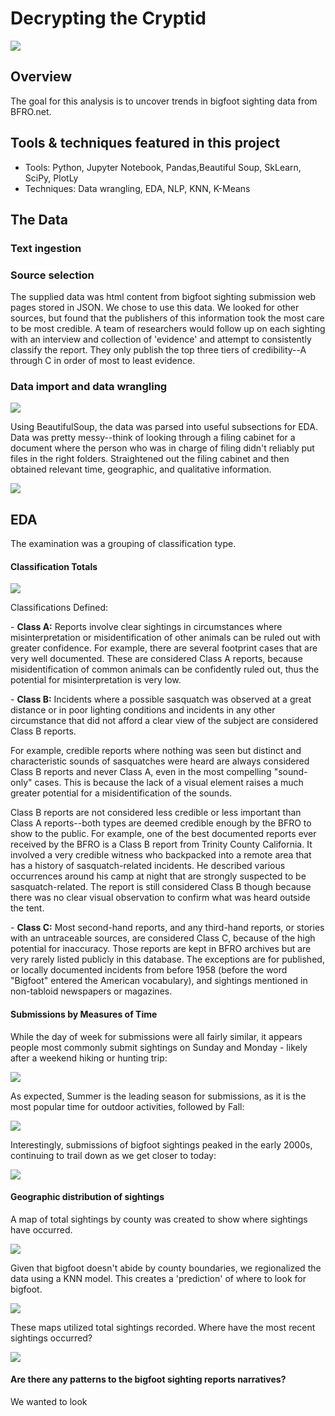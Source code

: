 # Decrypting the Cryptid

<img src='https://github.com/ryankirkland/bigfoot_sightings/blob/master/img/egzHWiazUP6AYkyF4ECjJP.jpg'>

## Overview

The goal for this analysis is to uncover trends in bigfoot sighting data from BFRO.net.

## Tools & techniques featured in this project
- Tools: Python, Jupyter Notebook, Pandas,Beautiful Soup, SkLearn, SciPy, PlotLy
- Techniques: Data wrangling, EDA, NLP, KNN, K-Means

## The Data

### Text ingestion
### Source selection
The supplied data was html content from bigfoot sighting submission web pages stored in JSON.
We chose to use this data. We looked for other sources, but found that the publishers of this information took the most care to be most credible. A team of researchers would follow up on each sighting with an interview and collection of 'evidence' and attempt to consistently classify the report. They only publish the top three tiers of credibility--A through C in order of most to least evidence.

### Data import and data wrangling
<img src='https://github.com/ryankirkland/bigfoot_sightings/blob/master/img/og.png'>

Using BeautifulSoup, the data was parsed into useful subsections for EDA.
Data was pretty messy--think of looking through a filing cabinet for a document where the person who was in charge of filing didn't reliably put files in the right folders.
Straightened out the filing cabinet and then obtained relevant time, geographic, and qualitative information.

<img src='https://github.com/ryankirkland/bigfoot_sightings/blob/master/img/df.png'>

## EDA

The examination was a grouping of classification type.

#### Classification Totals
<img src='https://github.com/ryankirkland/bigfoot_sightings/blob/master/img/class.png'>

Classifications Defined:

<div>
  <p>
    - <b>Class A:</b> Reports involve clear sightings in circumstances where misinterpretation or misidentification of other animals can be ruled out with greater confidence. For example, there are several footprint cases that are very well documented. These are considered Class A reports, because misidentification of common animals can be confidently ruled out, thus the potential for misinterpretation is very low.
  </p>
  <p>
    - <b>Class B:</b> Incidents where a possible sasquatch was observed at a great distance or in poor lighting conditions and incidents in any other circumstance that did not afford a clear view of the subject are considered Class B reports.

For example, credible reports where nothing was seen but distinct and characteristic sounds of sasquatches were heard are always considered Class B reports and never Class A, even in the most compelling "sound-only" cases. This is because the lack of a visual element raises a much greater potential for a misidentification of the sounds.

Class B reports are not considered less credible or less important than Class A reports--both types are deemed credible enough by the BFRO to show to the public. For example, one of the best documented reports ever received by the BFRO is a Class B report from Trinity County California. It involved a very credible witness who backpacked into a remote area that has a history of sasquatch-related incidents. He described various occurrences around his camp at night that are strongly suspected to be sasquatch-related. The report is still considered Class B though because there was no clear visual observation to confirm what was heard outside the tent.
  </p>
  <p>
  - <b>Class C:</b> Most second-hand reports, and any third-hand reports, or stories with an untraceable sources, are considered Class C, because of the high potential for inaccuracy. Those reports are kept in BFRO archives but are very rarely listed publicly in this database. The exceptions are for published, or locally documented incidents from before 1958 (before the word "Bigfoot" entered the American vocabulary), and sightings mentioned in non-tabloid newspapers or magazines.
  </p>
</div>

#### Submissions by Measures of Time

While the day of week for submissions were all fairly similar, it appears people most commonly submit sightings on Sunday and Monday - likely after a weekend hiking or hunting trip:

<img src='https://github.com/ryankirkland/bigfoot_sightings/blob/master/img/dayofweek.png'>

As expected, Summer is the leading season for submissions, as it is the most popular time for outdoor activities, followed by Fall:

<img src='https://github.com/ryankirkland/bigfoot_sightings/blob/master/img/seasons.png'>

Interestingly, submissions of bigfoot sightings peaked in the early 2000s, continuing to trail down as we get closer to today:

<img src='https://github.com/ryankirkland/bigfoot_sightings/blob/master/img/year.png'>

#### Geographic distribution of sightings
A map of total sightings by county was created to show where sightings have occurred.

<img src='https://github.com/ryankirkland/bigfoot_sightings/blob/master/img/bigfoot_map.png'>

Given that bigfoot doesn't abide by county boundaries, we regionalized the data using a KNN model. This creates a 'prediction' of where to look for bigfoot.

<img src='https://github.com/ryankirkland/bigfoot_sightings/blob/master/img/bigfoot_prediction.png'>

These maps utilized total sightings recorded. Where have the most recent sightings occurred?

<img src='https://github.com/ryankirkland/bigfoot_sightings/blob/master/img/state_last_10.png'>

#### Are there any patterns to the bigfoot sighting reports narratives?

We wanted to look 



